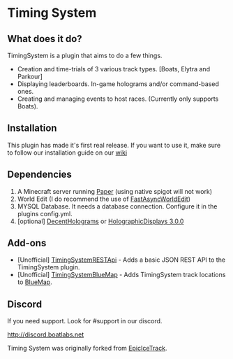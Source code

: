 # Timing System


## What does it do?
TimingSystem is a plugin that aims to do a few things.
* Creation and time-trials of 3 various track types. [Boats, Elytra and Parkour]
* Displaying leaderboards. In-game holograms and/or command-based ones.
* Creating and managing events to host races. (Currently only supports Boats).

## Installation
This plugin has made it's first real release. If you want to use it, make sure to follow our installation guide on our [wiki](https://github.com/Makkuusen/TimingSystem/wiki/Installing-the-plugin) 

## Dependencies
1. A Minecraft server running [Paper](https://papermc.io) (using native spigot will not work)
2. World Edit (I do recommend the use of [FastAsyncWorldEdit](https://www.spigotmc.org/resources/fastasyncworldedit.13932/))
3. MYSQL Database. It needs a database connection. Configure it in the plugins config.yml.
4. [optional] [DecentHolograms](https://www.spigotmc.org/resources/decentholograms-1-8-1-20-1-papi-support-no-dependencies.96927/) or [HolographicDisplays 3.0.0](https://dev.bukkit.org/projects/holographic-displays/files/4056176/download)

## Add-ons
* [Unofficial] [TimingSystemRESTApi](https://github.com/JustBru00/TimingSystemRESTApi) - Adds a basic JSON REST API to the TimingSystem plugin.
* [Unofficial] [TimingSystemBlueMap](https://github.com/JustBru00/TimingSystemBlueMap) - Adds TimingSystem track locations to [BlueMap](https://github.com/BlueMap-Minecraft/BlueMap).

## Discord
If you need support. Look for #support in our discord.

http://discord.boatlabs.net

Timing System was originally forked from [EpicIceTrack](https://github.com/JustBru00/NetherCubeParkour).
